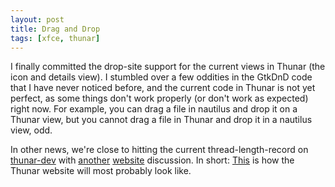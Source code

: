 ```yaml
---
layout: post
title: Drag and Drop
tags: [xfce, thunar]
---
```


I finally committed the drop-site support for the current views in Thunar (the icon and details view). I stumbled over a few oddities in the GtkDnD code that I have never noticed before, and the current code in Thunar is not yet perfect, as some things don't work properly (or don't work as expected) right now. For example, you can drag a file in nautilus and drop it on a Thunar view, but you cannot drag a file in Thunar and drop it in a nautilus view, odd.

In other news, we're close to hitting the current thread-length-record on <a href="http://foo-projects.org/mailman/listinfo/thunar-dev">thunar-dev</a> with <a href="http://foo-projects.org/pipermail/thunar-dev/2005-August/001041.html">another</a> <a href="http://foo-projects.org/pipermail/thunar-dev/2005-September/001085.html">website</a> discussion. In short: <a href="http://home.quicknet.nl/qn/prive/nickschermer/">This</a> is how the Thunar website will most probably look like.

